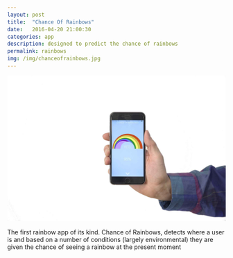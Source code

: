 ```yaml
---
layout: post
title:  "Chance Of Rainbows"
date:   2016-04-20 21:00:30
categories: app 
description: designed to predict the chance of rainbows
permalink: rainbows
img: /img/chanceofrainbows.jpg
---
```

<div class="col-xs-11">
	<img src="/img/chanceofrainbows.jpg" class="img-responsive" alt="Responsive image"/>
	<p class="text-align-left"> The first rainbow app of its kind. Chance of Rainbows, detects where a user is and based on a number of conditions (largely environmental) they are given the chance of seeing a rainbow at the present moment</p>
</div>
